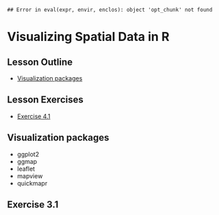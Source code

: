 
```
## Error in eval(expr, envir, enclos): object 'opt_chunk' not found
```

# Visualizing Spatial Data in R

## Lesson Outline
- [Visualization packages](#visualization-packages)

## Lesson Exercises
- [Exercise 4.1](#exercise-41)

## Visualization packages
- ggplot2
- ggmap
- leaflet
- mapview
- quickmapr

## Exercise 3.1
